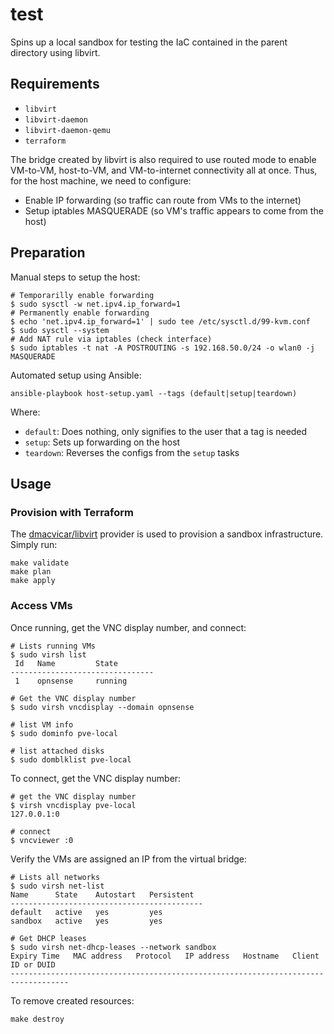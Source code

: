 # test

Spins up a local sandbox for testing the IaC contained in the parent directory using libvirt.

## Requirements

* `libvirt`
* `libvirt-daemon`
* `libvirt-daemon-qemu`
* `terraform`

The bridge created by libvirt is also required to use routed mode to enable VM-to-VM,
host-to-VM, and VM-to-internet connectivity all at once. Thus, for the host machine,
we need to configure:

* Enable IP forwarding (so traffic can route from VMs to the internet)
* Setup iptables MASQUERADE (so VM's traffic appears to come from the host)

## Preparation

Manual steps to setup the host:

```shell
# Temporarilly enable forwarding
$ sudo sysctl -w net.ipv4.ip_forward=1
# Permanently enable forwarding
$ echo 'net.ipv4.ip_forward=1' | sudo tee /etc/sysctl.d/99-kvm.conf
$ sudo sysctl --system
# Add NAT rule via iptables (check interface)
$ sudo iptables -t nat -A POSTROUTING -s 192.168.50.0/24 -o wlan0 -j MASQUERADE
```

Automated setup using Ansible:

```shell
ansible-playbook host-setup.yaml --tags (default|setup|teardown)
```

Where:

* `default`: Does nothing, only signifies to the user that a tag is needed
* `setup`: Sets up forwarding on the host
* `teardown`: Reverses the configs from the `setup` tasks

## Usage

### Provision with Terraform

The [dmacvicar/libvirt](https://github.com/dmacvicar/terraform-provider-libvirt)
provider is used to provision a sandbox infrastructure. Simply run:

```shell
make validate
make plan
make apply
```

### Access VMs

Once running, get the VNC display number, and connect:

```shell
# Lists running VMs
$ sudo virsh list
 Id   Name         State
--------------------------------
 1    opnsense     running

# Get the VNC display number
$ sudo virsh vncdisplay --domain opnsense

# list VM info
$ sudo dominfo pve-local

# list attached disks
$ sudo domblklist pve-local
```

To connect, get the VNC display number:

```shell
# get the VNC display number
$ virsh vncdisplay pve-local 
127.0.0.1:0

# connect
$ vncviewer :0
```

Verify the VMs are assigned an IP from the virtual bridge:

```shell
# Lists all networks
$ sudo virsh net-list
Name      State    Autostart   Persistent
-------------------------------------------
default   active   yes         yes
sandbox   active   yes         yes

# Get DHCP leases
$ sudo virsh net-dhcp-leases --network sandbox
Expiry Time   MAC address   Protocol   IP address   Hostname   Client ID or DUID
-----------------------------------------------------------------------------------

```

To remove created resources:

```shell
make destroy
```
